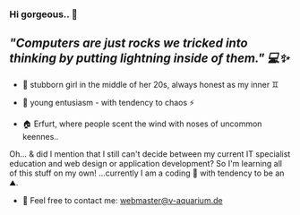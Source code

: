 ### Hi gorgeous.. 👋

## ***"Computers are just rocks we tricked into thinking by putting lightning inside of them." 💻✨***


-    🌱 stubborn girl in the middle of her 20s, always honest as my inner ♊︎

-    👯 young entusiasm - with tendency to chaos ⚡

-    🏠 Erfurt, where people scent the wind with noses of uncommon keennes..

Oh... & did I mention that I still can't decide between my current IT specialist education and web design or application development?
So I'm learning all of this stuff on my own! ...currently I am a coding 🗿 with tendency to be an ⛰️.

- 💬 Feel free to contact me: webmaster@v-aquarium.de


